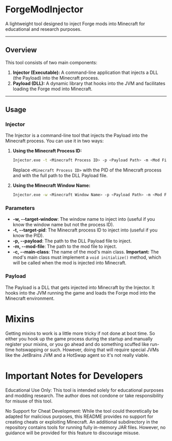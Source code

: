 # ForgeModInjector

A lightweight tool designed to inject Forge mods into Minecraft for educational and research purposes.

---

## **Overview**
This tool consists of two main components:
1. **Injector (Executable):** A command-line application that injects a DLL (the Payload) into the Minecraft process.
2. **Payload (DLL):** A dynamic library that hooks into the JVM and facilitates loading the Forge mod into Minecraft.

---

## **Usage**
### **Injector**
The Injector is a command-line tool that injects the Payload into the Minecraft process. You can use it in two ways:

1. **Using the Minecraft Process ID:**
   ```bash
   Injector.exe -t <Minecraft Process ID> -p <Payload Path> -m <Mod File Path> -c <Main Class Name>
    ```
   Replace `<Minecraft Process ID>` with the PID of the Minecraft process and <Payload Path> with the full path to the DLL Payload file.

2. **Using the Minecraft Window Name:**
    ```bash
    Injector.exe -w <Minecraft Window Name> -p <Payload Path> -m <Mod File Path> -c <Main Class Name>
    ```

### **Parameters**
- **-w, --target-window**: The window name to inject into (useful if you know the window name but not the process ID).
- **-t, --target-pid**: The Minecraft process ID to inject into (useful if you know the PID).
- **-p, --payload**: The path to the DLL Payload file to inject.
- **-m, --mod-file**: The path to the mod file to inject.
- **-c, --main-class**: The name of the mod's main class. **Important:** The mod's main class must implement a `void initialize()` method, which will be called when the mod is injected into Minecraft.


### Payload
The Payload is a DLL that gets injected into Minecraft by the Injector. It hooks into the JVM running the game and loads the Forge mod into the Minecraft environment.

# Mixins
Getting mixins to work is a little more tricky if not done at boot time. So either you hook up the game process
during the startup and manually register your mixins, or you go ahead and do something scuffed like run-time hotswapping or such.
However, doing that will require special JVMs like the JetBrains JVM and a HotSwap agent so it's not really viable.

# Important Notes for Developers
Educational Use Only:
This tool is intended solely for educational purposes and modding research. The author does not condone or take responsibility for misuse of this tool.

No Support for Cheat Development:
While the tool could theoretically be adapted for malicious purposes, this README provides no support for creating cheats or exploiting Minecraft. An additional subdirectory in the repository contains tools for running fully in-memory JAR files. However, no guidance will be provided for this feature to discourage misuse.

